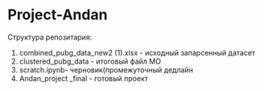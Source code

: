 # Project-Andan

Структура репозитария:

1) combined_pubg_data_new2 (1).xlsx - исходный запарсенный датасет
2) clustered_pubg_data - итоговый файл МО
3) scratch.ipynb- черновик(промежуточный дедлайн
4) Andan_project _final - готовый проект

